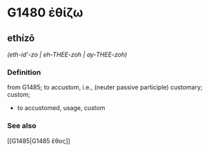 # G1480 ἐθίζω

## ethízō

_(eth-id'-zo | eh-THEE-zoh | ay-THEE-zoh)_

### Definition

from G1485; to accustom, i.e., (neuter passive participle) customary; custom; 

- to accustomed, usage, custom

### See also

[[G1485|G1485 ἔθος]]
